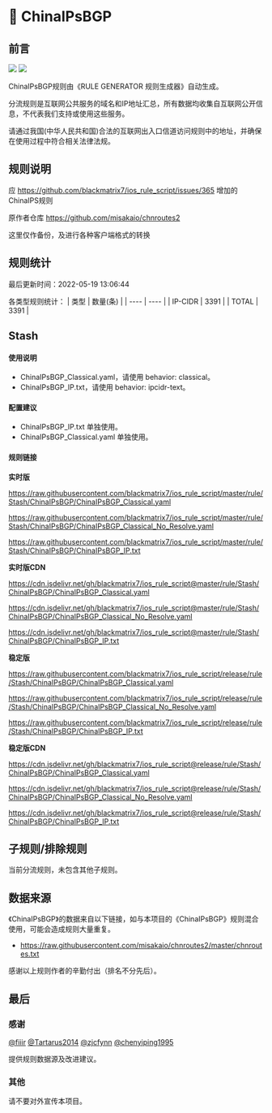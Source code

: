 # 🧸 ChinaIPsBGP

## 前言

![](https://shields.io/badge/-移除重复规则-ff69b4) ![](https://shields.io/badge/-IP--CIDR(6)合并-blueviolet) 

ChinaIPsBGP规则由《RULE GENERATOR 规则生成器》自动生成。

分流规则是互联网公共服务的域名和IP地址汇总，所有数据均收集自互联网公开信息，不代表我们支持或使用这些服务。

请通过我国(中华人民共和国)合法的互联网出入口信道访问规则中的地址，并确保在使用过程中符合相关法律法规。

## 规则说明
应 https://github.com/blackmatrix7/ios_rule_script/issues/365 增加的ChinaIPS规则

原作者仓库 https://github.com/misakaio/chnroutes2

这里仅作备份，及进行各种客户端格式的转换

## 规则统计

最后更新时间：2022-05-19 13:06:44

各类型规则统计：
| 类型 | 数量(条)  | 
| ---- | ----  |
| IP-CIDR | 3391  | 
| TOTAL | 3391  | 


## Stash 

#### 使用说明
- ChinaIPsBGP_Classical.yaml，请使用 behavior: classical。
- ChinaIPsBGP_IP.txt，请使用 behavior: ipcidr-text。

#### 配置建议
- ChinaIPsBGP_IP.txt 单独使用。
- ChinaIPsBGP_Classical.yaml 单独使用。

#### 规则链接
**实时版**

https://raw.githubusercontent.com/blackmatrix7/ios_rule_script/master/rule/Stash/ChinaIPsBGP/ChinaIPsBGP_Classical.yaml

https://raw.githubusercontent.com/blackmatrix7/ios_rule_script/master/rule/Stash/ChinaIPsBGP/ChinaIPsBGP_Classical_No_Resolve.yaml

https://raw.githubusercontent.com/blackmatrix7/ios_rule_script/master/rule/Stash/ChinaIPsBGP/ChinaIPsBGP_IP.txt

**实时版CDN**

https://cdn.jsdelivr.net/gh/blackmatrix7/ios_rule_script@master/rule/Stash/ChinaIPsBGP/ChinaIPsBGP_Classical.yaml

https://cdn.jsdelivr.net/gh/blackmatrix7/ios_rule_script@master/rule/Stash/ChinaIPsBGP/ChinaIPsBGP_Classical_No_Resolve.yaml

https://cdn.jsdelivr.net/gh/blackmatrix7/ios_rule_script@master/rule/Stash/ChinaIPsBGP/ChinaIPsBGP_IP.txt

**稳定版**

https://raw.githubusercontent.com/blackmatrix7/ios_rule_script/release/rule/Stash/ChinaIPsBGP/ChinaIPsBGP_Classical.yaml

https://raw.githubusercontent.com/blackmatrix7/ios_rule_script/release/rule/Stash/ChinaIPsBGP/ChinaIPsBGP_Classical_No_Resolve.yaml

https://raw.githubusercontent.com/blackmatrix7/ios_rule_script/release/rule/Stash/ChinaIPsBGP/ChinaIPsBGP_IP.txt

**稳定版CDN**

https://cdn.jsdelivr.net/gh/blackmatrix7/ios_rule_script@release/rule/Stash/ChinaIPsBGP/ChinaIPsBGP_Classical.yaml

https://cdn.jsdelivr.net/gh/blackmatrix7/ios_rule_script@release/rule/Stash/ChinaIPsBGP/ChinaIPsBGP_Classical_No_Resolve.yaml

https://cdn.jsdelivr.net/gh/blackmatrix7/ios_rule_script@release/rule/Stash/ChinaIPsBGP/ChinaIPsBGP_IP.txt

## 子规则/排除规则


当前分流规则，未包含其他子规则。

## 数据来源

《ChinaIPsBGP》的数据来自以下链接，如与本项目的《ChinaIPsBGP》规则混合使用，可能会造成规则大量重复。

- https://raw.githubusercontent.com/misakaio/chnroutes2/master/chnroutes.txt


感谢以上规则作者的辛勤付出（排名不分先后）。

## 最后

### 感谢

[@fiiir](https://github.com/fiiir) [@Tartarus2014](https://github.com/Tartarus2014) [@zjcfynn](https://github.com/zjcfynn) [@chenyiping1995](https://github.com/chenyiping1995) 

提供规则数据源及改进建议。

### 其他

请不要对外宣传本项目。